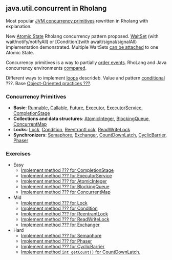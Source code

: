 ## java.util.concurrent in Rholang

Most popular [JVM concurrency primitives](https://docs.oracle.com/javase/9/docs/api/java/util/concurrent/package-summary.html) rewritten in Rholang with explanation. 

New [Atomic State](atomic-state.md) Rholang concurrency pattern proposed. [WaitSet](wait-set.md) (with wait/notify/notifyAll) or [Condition](with await/signal/signalAll) implementation demonstrated. Multiple WaitSets [can be attached](???) to one Atomic State.

Concurrency primitives is a way to partially [order events](events-ordering.md). RhoLang and Java concurrency environments [compared](compare.md).

Different ways to implement [loops](loops.md) descrideb. Value and pattern [conditional](branches.md)  ???.
Base [Object-Oriented practices ???](oop.md).    
  
###  Concurrency Primitives
  - **Basic**: [Runnable](Runnable+Callable+Executor+Future.md#runnable), [Callable](Runnable+Callable+Executor+Future.md#callable), [Future](Runnable+Callable+Executor+Future.md#future), [Executor](Runnable+Callable+Executor+Future.md#executor), [ExecutorService](ExecutorService.md), [CompletionStage](CompletionStage.md)   
  - **Collections and data structures**: [AtomicInteger](AtomicInteger.md), [BlockingQueue](BlockingQueue.md), [ConcurrentMap](ConcurrentMap.md)   
  - **Locks**: [Lock](Lock.md), [Condition](Condition.md), [ReentrantLock](ReentrantLock.md), [ReadWriteLock](ReadWriteLock.md)   
  - **Synchronizers**: [Semaphore](Semaphore.md), [Exchanger](Exchanger.md), [CountDownLatch](CountDownLatch.md), [CyclicBarrier](CyclicBarrier.md), [Phaser](Phaser.md) 
###  Exercises   
- Easy
  - [Implement method ??? for CompletionStage](CompletionStage.md#exercise)   
  - [Implement method ??? for ExecutorService](ExecutorService.md#exercise)     
  - [Implement method ??? for AtomicInteger](AtomicInteger.md#exercise)   
  - [Implement method ??? for BlockingQueue](BlockingQueue.md#exercise)   
  - [Implement method ??? for ConcurrentMap](ConcurrentMap.md#exercise)   
- Mid
  - [Implement method ??? for Lock](Lock.md#exercise)   
  - [Implement method ??? for Condition](Condition.md#exercise)   
  - [Implement method ??? for ReentrantLock](ReentrantLock.md#exercise)   
  - [Implement method ??? for ReadWriteLock](ReadWriteLock.md#exercise)     
  - [Implement method ??? for Exchanger](Exchanger.md#exercise)   
- Hard
  - [Implement method ??? for Semaphore](Semaphore.md#exercise)   
  - [Implement method ??? for Phaser](Phaser.md#exercise)   
  - [Implement method ??? for CyclicBarrier](CyclicBarrier.md#exercise)   
  - [Implement method ```int getCount()``` for CountDownLatch.](CountDownLatch.md#exercise)       

